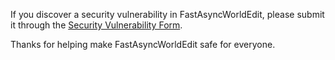 If you discover a security vulnerability in FastAsyncWorldEdit, please submit it through the [Security Vulnerability Form](https://forms.gle/btgdRn9yhGtzEiGW8).

Thanks for helping make FastAsyncWorldEdit safe for everyone.
